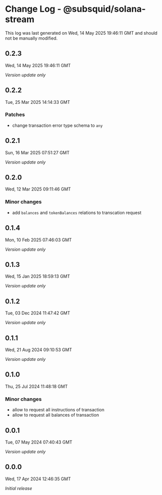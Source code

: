 # Change Log - @subsquid/solana-stream

This log was last generated on Wed, 14 May 2025 19:46:11 GMT and should not be manually modified.

## 0.2.3
Wed, 14 May 2025 19:46:11 GMT

_Version update only_

## 0.2.2
Tue, 25 Mar 2025 14:14:33 GMT

### Patches

- change transaction error type schema to `any`

## 0.2.1
Sun, 16 Mar 2025 07:51:27 GMT

_Version update only_

## 0.2.0
Wed, 12 Mar 2025 09:11:46 GMT

### Minor changes

- add `balances` and `tokenBalances` relations to transcation request

## 0.1.4
Mon, 10 Feb 2025 07:46:03 GMT

_Version update only_

## 0.1.3
Wed, 15 Jan 2025 18:59:13 GMT

_Version update only_

## 0.1.2
Tue, 03 Dec 2024 11:47:42 GMT

_Version update only_

## 0.1.1
Wed, 21 Aug 2024 09:10:53 GMT

_Version update only_

## 0.1.0
Thu, 25 Jul 2024 11:48:18 GMT

### Minor changes

- allow to request all instructions of transaction
- allow to request all balances of transaction

## 0.0.1
Tue, 07 May 2024 07:40:43 GMT

_Version update only_

## 0.0.0
Wed, 17 Apr 2024 12:46:35 GMT

_Initial release_

